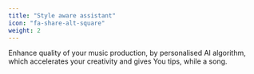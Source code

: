 ```yaml
---
title: "Style aware assistant"
icon: "fa-share-alt-square"
weight: 2
---
```

Enhance quality of your music production, by personalised AI algorithm, which accelerates your creativity and gives You tips, while a song.